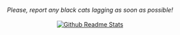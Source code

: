 <p align="center">
    <i>Please, report any black cats lagging as soon as possible!</i>
    <br><br>
    <a href="https://github.com/anuraghazra/github-readme-stats">
    <img src="https://github-readme-stats.vercel.app/api?username=Paveloom&show_icons=true"
    align="center" alt="Github Readme Stats" />
    </a>
</p>
